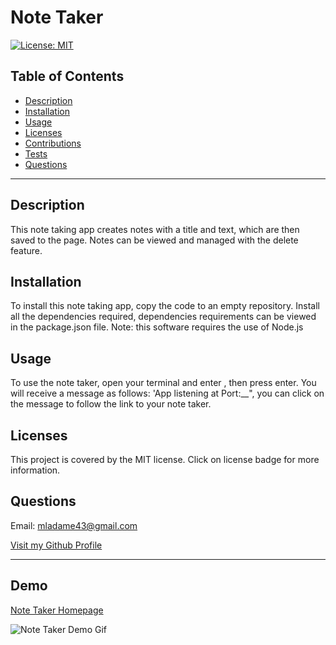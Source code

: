 # Note Taker

  [![License: MIT](https://img.shields.io/static/v1?label=license&message=MIT&color=blue)](https://opensource.org/licenses/MIT)

## Table of Contents

  - [Description](#description)
  - [Installation](#installation)
  - [Usage](#usage)
  - [Licenses](#licenses)
  - [Contributions](#contributions)
  - [Tests](#tests)
  - [Questions](#questions)

  ---

## Description

This note taking app creates notes with a title and text, which are then saved to the page. Notes can be viewed and managed with the delete feature.

## Installation

To install this note taking app, copy the code to an empty repository. Install all the dependencies required, dependencies requirements can be viewed in the package.json file. Note: this software requires the use of Node.js

## Usage

To use the note taker, open your terminal and enter <node server.js>, then press enter. You will receive a message as follows: 'App listening at Port:__", you can click on the message to follow the link to your note taker.

## Licenses

This project is covered by the MIT license. Click on license badge for more information.


## Questions

Email: mladame43@gmail.com

[Visit my Github Profile](https://github.com/mladame)

---

## Demo

[Note Taker Homepage](https://dry-ocean-42123.herokuapp.com/)

![Note Taker Demo Gif]()
